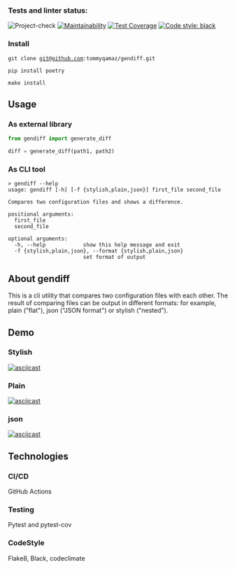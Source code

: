 ### Tests and linter status:

![Project-check](https://github.com/tommyqamaz/python-project-lvl2/actions/workflows/project-check.yml/badge.svg)
[![Maintainability](https://api.codeclimate.com/v1/badges/cdc4111210f3539c20be/maintainability)](https://codeclimate.com/github/tommyqamaz/python-project-lvl2/maintainability)
[![Test Coverage](https://api.codeclimate.com/v1/badges/cdc4111210f3539c20be/test_coverage)](https://codeclimate.com/github/tommyqamaz/python-project-lvl2/test_coverage)
[![Code style: black](https://img.shields.io/badge/code%20style-black-000000.svg)](https://github.com/psf/black)
### Install
<code>git clone git@github.com:tommyqamaz/gendiff.git</code>

<code>pip install poetry</code>

<code>make install</code>
## Usage

### As external library

```python
from gendiff import generate_diff

diff = generate_diff(path1, path2)
```

### As CLI tool

```
> gendiff --help
usage: gendiff [-h] [-f {stylish,plain,json}] first_file second_file

Compares two configuration files and shows a difference.

positional arguments:
  first_file
  second_file

optional arguments:
  -h, --help            show this help message and exit
  -f {stylish,plain,json}, --format {stylish,plain,json}
                        set format of output
```

## About gendiff
This is a cli utility that compares two configuration files with each other. The result of comparing files can be output in different formats: for example, plain ("flat"), json ("JSON format") or stylish ("nested").
## Demo
### Stylish
[![asciicast](https://asciinema.org/a/Yj8qVarAbMEZiSboOwx5lZFSE.svg)](https://asciinema.org/a/Yj8qVarAbMEZiSboOwx5lZFSE)
### Plain
[![asciicast](https://asciinema.org/a/CTfHD8nRjxNDDdPKYfOe1TCpF.svg)](https://asciinema.org/a/CTfHD8nRjxNDDdPKYfOe1TCpF)
### json
[![asciicast](https://asciinema.org/a/x1SPqVw9Mu0qQ5mJTplfXGyEh.svg)](https://asciinema.org/a/x1SPqVw9Mu0qQ5mJTplfXGyEh)
## Technologies
### CI/CD
GitHub Actions
### Testing
Pytest and pytest-cov
### CodeStyle
Flake8, Black, codeclimate

